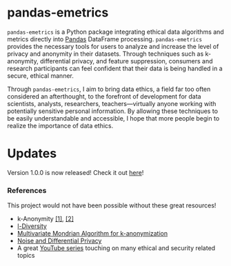 # pandas-emetrics
`pandas-emetrics` is a Python package integrating ethical data algorithms and metrics directly into [Pandas](https://pandas.pydata.org/docs/) DataFrame processing. `pandas-emetrics` provides the necessary tools for users to analyze and increase the level of privacy and anonymity in their datasets. Through techniques such as k-anonymity, differential privacy, and feature suppression, consumers and research participants can feel confident that their data is being handled in a secure, ethical manner.

Through `pandas-emetrics`, I aim to bring data ethics, a field far too often considered an afterthought, to the forefront of development for data scientists, analysts, researchers, teachers—virtually anyone working with potentially sensitive personal information. By allowing these techniques to be easily understandable and accessible, I hope that more people begin to realize the importance of data ethics.

# Updates
Version 1.0.0 is now released! Check it out [here](https://pypi.org/project/pandas-emetrics/)!

### References
This project would not have been possible without these great resources! 
- k-Anonymity [[1]](https://www.immuta.com/blog/k-anonymity-everything-you-need-to-know-2021-guide/), [[2]](https://epic.org/wp-content/uploads/privacy/reidentification/Sweeney_Article.pdf)
- [l-Diversity](https://personal.utdallas.edu/~muratk/courses/privacy08f_files/ldiversity.pdf)
- [Multivariate Mondrian Algorithm for k-anonymization](https://pages.cs.wisc.edu/~lefevre/MultiDim.pdf)
- [Noise and Differential Privacy](https://arxiv.org/pdf/1309.3958)
- A great [YouTube series](https://www.youtube.com/playlist?list=PLZeK3TZueogEhGK0kTztL5ALQ_MkxgFCv) touching on many ethical and security related topics
